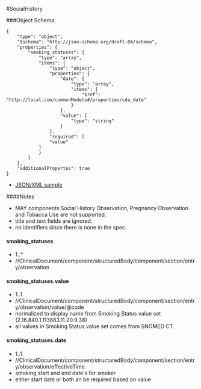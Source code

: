 #SocialHistory

###Object Schema:
```
{
    "type": "object",
    "$schema": "http://json-schema.org/draft-04/schema",
    "properties": {
        "smoking_statuses": {
            "type": "array",
            "items": {
                "type": "object",
                "properties": {
                    "date": {
                        "type": "array",
                        "items": {
                            "$ref": "http://local.com/commonModels#/properties/cda_date"
                        }
                    },
                    "value": {
                        "type": "string"
                    }
                },
                "required": [
                "value"
            ]
            }
        }
    },
    "additionalPropertes": true
}
```

- [JSON/XML sample](samples/socialHistory.md)


####Notes
- MAY components Social History Observation, Pregnancy Observation and Tobacca Use are not supported.
- title and text fields are ignored.
- no identifiers since there is none in the spec.

#### smoking_statuses
- 1..*
- //ClinicalDocument/component/structuredBody/component/section/entry/observation

#### smoking_statuses.value
- 1..1
- //ClinicalDocument/component/structuredBody/component/section/entry/observation/value/@code
- normalized to display name from Smoking Status value set (2.16.840.1.113883.11.20.9.38)
- all values in Smoking Status value set comes from SNOMED CT.

#### smoking_statuses.date
- 1..1
- //ClinicalDocument/component/structuredBody/component/section/entry/observation/effectiveTime
- smoking start and end date's for smoker
- either start date or both an be required based on value
